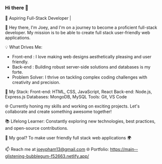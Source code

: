 ### Hi there 👋

🚀 Aspiring Full-Stack Developer | 

👋 Hey there, I'm Joey, and I'm on a journey to become a proficient full-stack developer. My mission is to be able to create full stack user-friendly web applications.

💡 What Drives Me:
- Front-end : I love making web designs aesthetically pleasing and user friendly.
- Back-end : Building robust server-side solutions and databases is my forte.
- Problem Solver: I thrive on tackling complex coding challenges with creativity and precision.

🌟 My Stack:
Front-end: HTML, CSS, JavaScript, React
Back-end: Node.js, Express.js
Databases: MongoDB, MySQL
Tools: Git, VS Code

🌐 Currently honing my skills and working on exciting projects. Let's collaborate and create something awesome together!

📚 Lifelong Learner: Constantly exploring new technologies, best practices, and open-source contributions.

🎯 My goal? To make user friendly full stack web applications 🌍

📫 Reach me at joeypham13@gmail.com
🌐 Portfolio: https://main--glistening-bubblegum-f52663.netlify.app/
